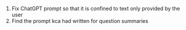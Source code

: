 1. Fix ChatGPT prompt so that it is confined to text only provided by the user
2. Find the prompt kca had written for question summaries